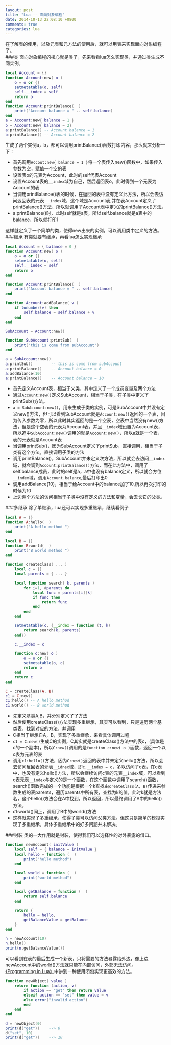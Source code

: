 ```yaml
---
layout: post
title: "Lua -- 面向对象编程"
date: 2014-10-13 22:08:10 +0800
comments: true
categories: lua
---
```

在了解表的使用，以及元表和元方法的使用后，就可以用表来实现面向对象编程了。    
###类
面向对象编程的核心就是类了，先来看看lua怎么实现类，并通过类生成不同实例。   <!-- more -->

```lua Class
local Account = {}
function Account:new( o )
	o = o or {}
	setmetatable(o, self)
	self.__index = self
	return o
end
function Account:printBalance(  )
	print("Account balance = " .. self.balance)
end
a = Account:new{ balance = 1 }
b = Account:new{ balance = 2}
a:printBalance() -- Account balance = 1
b:printBalance() -- Account balance = 2
```   
生成了两个实例a，b，都可以调用printBalance()函数打印内容，那么就来分析一下：  

* 首先调用`Accout:new{ balance = 1 }`将一个表传入new()函数中，如果传入参数为空，赋值一个空的表   
* 设置表o的元表为Account，此时的self代表Account   
* 设置Account表的`__index`域为自己，然后返回表o，此时得到一个元表为Account的表    
* 当调用printBalance()表的时候，在返回的表中没有定义此方法，所以会去访问返回表的元表    `__index`域，这个域是Account表,并在表Account定义了printBalance()方法，所以就调用了Account表中定义的printBalance()方法。     
* a:printBalance()时，此时self就是a表，所以self.balance就是a表中的balance，所以就打印1   

这样就定义了一个简单的类，使得new出来的实例，可以调用类中定义的方法。   
###继承
有类就要有继承，再看lua怎么实现继承   
```lua 继承
local Account = { balance = 0 }
function Account:new( o )
	o = o or {}
	setmetatable(o, self)
	self.__index = self
	return o
end

function Account:printBalance(  )
	print("Account balance = " .. self.balance)
end

function Account:addBalance( v )
	if tonumber(v) then
		self.balance = self.balance + v
	end
end

SubAccount = Account:new()

function SubAccount:printSub(  )
	print("this is come from subAccount")
end

a = SubAccount:new()
a:printSub() 		-- this is come from subAccount
a:printBalance()    -- Account balance = 0
a:addBalance(10)
a:printBalance()    -- Account balance = 10   
```   

* 首先定义Account表，相当于父类，其中定义了一个成员变量及两个方法    
* 通过`Account:new()`定义SubAccount，相当于子类，在子类中定义了printSub()方法。    
* `a = SubAccount:new()`，用来生成子类的实例，可是SubAccount中并没有定义new()方法，但可以看到SubAccount就是`Account:new()`返回的一个表，因为传入参数为零，所以此时其实返回的是一个空表，空表中当然没有new()方法，但是这个空表的元表为Account表，并且`__index`域设置为Account表，所以追中`SubAccount:new()`调用的就是`Account:new()`，所以a就是一个表，表的元表就是Account表    
* 当调用printSub()，因为SubAccount定义了printSub，直接调用，相当于子类有这个方法，直接调用子类的方法    
* 调用printBalance()，SubAccount并未定义次方法，所以就会去访问`__index`域，就会调到`Account:printBalance()`方法，而在此方法中，调用了self.balance成员，此时的self是a，a中也没有balance定义，所以就会方位`__index`域，调用`Account.balance`,最后打印出0    
* 调用addBalance(10)，相当于给Account中的balance加了10,所以再次打印的时候为10    
* 上边两个方法的访问相当于子类中没有定义的方法和变量，会去长它的父类。    

###多继承
除了单继承，lua还可以实现多重继承，继续看例子   
```lua 
local A = {}
function A:hello(  )
	print("A hello method ")
end

local B = {}
function B:world(  )
	print("B world method ")
end

function createClass( ... )
	local c = {}
	local parents = { ... }

	local function search( k, parents )
		for i=1, #parents do
			local func = parents[i][k]
			if func then
				return func
			end
		end
	end

	setmetatable(c, {__index = function (t, k)
		return search(k, parents)
	end})

	c.__index = c

	function c:new( o )
		o = o or {}
		setmetatable(o, c)
		return o
	end
	return c
end

C = createClass(A, B)
c1 = C:new()
c1:hello() -- A hello method 
c1:world() -- B world method 
```   

* 先定义基类A,B，并分别定义了了方法    
* 然后使用createClass()方法实现多重继承，其实可以看到，只是遍历两个基类表，找到对应的方法，并调用     
* C相当于继承自A，B，实现了多重继承，来看具体调用过程    
* `c1 = C:new()`生成C的实例，C其实就是createClass()方法中的表c，(具体是c的一个副本)，所以`C:new()`调用的是`function c:new( o )`函数，返回一个以c表为元表的表   
* 调用`c1:hello()`方法，因为`C:new()`返回的表中并未定义hello()方法，所以会去访问反回表的元表`__idnex`域，即`c.__index = c`，多以访问了c表，在c表中，也没有定义hello()方法，所以会继续访问c表的元表`__index`域，可以看到c表元表`__index`与定义的是一个函数，在这个函数中调用了search()函数，search()函数完成的一个功能是根据一个k查找由`createClass(A, B)`传进来参数生成的表parents，遍历parents中所有表，查找为k的值，此时k就是方法名，这个hello()方法会在A中找到，所以返回，所以最终调用了A中的hello()方法。   
* c1:world()同上，调用了B中的world()方法     
* 这样就实现了多重继承，使得子类可以访问父类方法。但这只是简单的模拟实现了多重继承，具体多重继承中的好多问题并未解决。     

###封装
类的一大作用就是封装，使得我们可以选择性的对外暴露的借口。
```lua
function newAccount( initValue )
	local self = { balance = initValue }
	local hello = function (  )
		print("hello method")
	end

	local world = function (  )
		print("world method")
	end

	local getBalance = function (  )
		return self.balance
	end

	return {
		hello = hello,
		getBalanceValue = getBalance
	}
end

n = newAccount(10)
n.hello()
print(n.getBalanceValue())
```   
可以看到在表的最后生成一个新表，只将需要的方法暴露给外边，像上边newAccount中的world()方法就只能在内部访问，外部无法访问。   
[《Programming in Lua》](http://www.lua.org/pil/16.5.html)中讲到一种使用闭包实现更高效的方法。   
```lua 
function newObject( value )
	return function (action, v)
		if action == "get" then return value
		elseif action == "set" then value = v
		else error("invalid action")
		end
	end
end

d = newObject(0)
print(d("get"))    --> 0
d("set", 10)
print(d("get"))    --> 10
```
